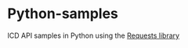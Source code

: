 # Python-samples
ICD API samples in Python using the [Requests library](http://docs.python-requests.org/)
